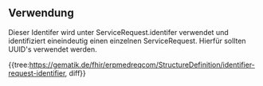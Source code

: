 ## Verwendung

Dieser Identifer wird unter ServiceRequest.identifer verwendet und identifiziert eineindeutig einen einzelnen ServiceRequest.
Hierfür sollten UUID's verwendet werden.

{{tree:https://gematik.de/fhir/erpmedreqcom/StructureDefinition/identifier-request-identifier, diff}}